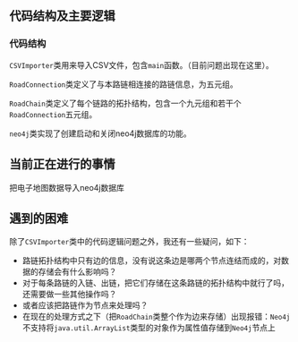 ## 代码结构及主要逻辑

### 代码结构

`CSVImporter`类用来导入CSV文件，包含`main`函数。（目前问题出现在这里）。

`RoadConnection`类定义了与本路链相连接的路链信息，为五元组。

`RoadChain`类定义了每个链路的拓扑结构，包含一个九元组和若干个`RoadConnection`五元组。

`neo4j`类实现了创建启动和关闭neo4j数据库的功能。

## 当前正在进行的事情

把电子地图数据导入neo4j数据库

## 遇到的困难

除了`CSVImporter`类中的代码逻辑问题之外，我还有一些疑问，如下：

- 路链拓扑结构中只有边的信息，没有说这条边是哪两个节点连结而成的，对数据的存储会有什么影响吗？
- 对于每条路链的入链、出链，把它们存储在这条路链的拓扑结构中就行了吗，还需要做一些其他操作吗？
- 或者应该把路链作为节点来处理吗？
- 在现在的处理方式之下（把`RoadChain`类整个作为边来存储）出现报错：`Neo4j`不支持将`java.util.ArrayList`类型的对象作为属性值存储到`Neo4j`节点上

